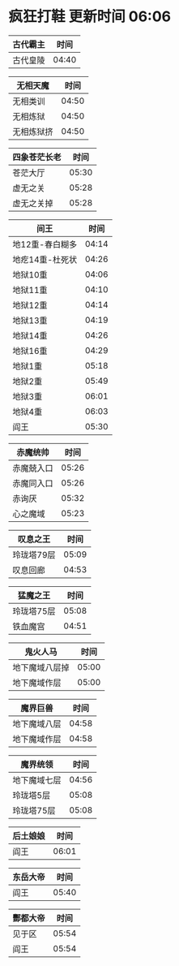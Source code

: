 # 疯狂打鞋 更新时间 06:06

| 古代霸主   | 时间    |
|--------|-------|
| 古代皇陵 | 04:40 |

| 无相天魔   | 时间    |
|--------|-------|
| 无相类训 | 04:50 |
| 无相炼狱 | 04:50 |
| 无相炼狱挤 | 04:50 |

| 四象苍茫长老   | 时间    |
|--------|-------|
| 苍茫大厅 | 05:30 |
| 虚无之关 | 05:28 |
| 虚无之关掉 | 05:28 |

| 间王   | 时间    |
|--------|-------|
| 地12重-春白糊多 | 04:14 |
| 地疙14重-杜死状 | 04:26 |
| 地狱10重 | 04:06 |
| 地狱11重 | 04:10 |
| 地狱12重 | 04:14 |
| 地狱13重 | 04:19 |
| 地狱14重 | 04:26 |
| 地狱16重 | 04:29 |
| 地狱1重 | 05:18 |
| 地狱2重 | 05:49 |
| 地狱3重 | 06:01 |
| 地狱4重 | 06:03 |
| 阎王 | 05:30 |

| 赤魔统帅   | 时间    |
|--------|-------|
| 赤魔兢入口 | 05:26 |
| 赤魔同入口 | 05:26 |
| 赤询厌 | 05:32 |
| 心之魔域 | 05:23 |

| 叹息之王   | 时间    |
|--------|-------|
| 玲珑塔79层 | 05:09 |
| 叹息回廊 | 04:53 |

| 猛魔之王   | 时间    |
|--------|-------|
| 玲珑塔75层 | 05:08 |
| 铁血魔宫 | 04:51 |

| 鬼火人马   | 时间    |
|--------|-------|
| 地下魔域八层掉 | 05:00 |
| 地下魔域作层 | 05:00 |

| 魔界巨兽   | 时间    |
|--------|-------|
| 地下魔域八层 | 04:58 |
| 地下魔域作层 | 04:58 |

| 魔界统领   | 时间    |
|--------|-------|
| 地下魔域七层 | 04:56 |
| 玲珑塔5层 | 05:08 |
| 玲珑塔75层 | 05:08 |

| 后土娘娘   | 时间    |
|--------|-------|
| 阎王 | 06:01 |

| 东岳大帝   | 时间    |
|--------|-------|
| 阎王 | 05:40 |

| 酆都大帝   | 时间    |
|--------|-------|
| 见于区 | 05:54 |
| 阎王 | 05:54 |